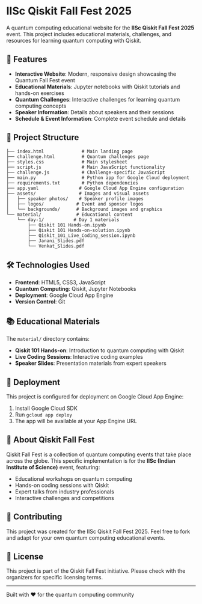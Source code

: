 # IISc Qiskit Fall Fest 2025

A quantum computing educational website for the **IISc Qiskit Fall Fest 2025** event. This project includes educational materials, challenges, and resources for learning quantum computing with Qiskit.

## 🚀 Features

- **Interactive Website**: Modern, responsive design showcasing the Quantum Fall Fest event
- **Educational Materials**: Jupyter notebooks with Qiskit tutorials and hands-on exercises
- **Quantum Challenges**: Interactive challenges for learning quantum computing concepts
- **Speaker Information**: Details about speakers and their sessions
- **Schedule & Event Information**: Complete event schedule and details

## 📁 Project Structure

```text
├── index.html              # Main landing page
├── challenge.html          # Quantum challenges page
├── styles.css              # Main stylesheet
├── script.js               # Main JavaScript functionality
├── challenge.js            # Challenge-specific JavaScript
├── main.py                 # Python app for Google Cloud deployment
├── requirements.txt        # Python dependencies
├── app.yaml               # Google Cloud App Engine configuration
├── assets/                # Images and visual assets
│   ├── speaker photos/    # Speaker profile images
│   ├── logos/            # Event and sponsor logos
│   └── backgrounds/      # Background images and graphics
└── material/             # Educational content
    └── day-1/           # Day 1 materials
        ├── Qiskit 101 Hands-on.ipynb
        ├── Qiskit 101 Hands-on-solution.ipynb
        ├── Qiskit_101_Live_Coding_session.ipynb
        ├── Janani_Slides.pdf
        └── Venkat_Slides.pdf
```

## 🛠️ Technologies Used

- **Frontend**: HTML5, CSS3, JavaScript
- **Quantum Computing**: Qiskit, Jupyter Notebooks
- **Deployment**: Google Cloud App Engine
- **Version Control**: Git

## 📚 Educational Materials

The `material/` directory contains:

- **Qiskit 101 Hands-on**: Introduction to quantum computing with Qiskit
- **Live Coding Sessions**: Interactive coding examples
- **Speaker Slides**: Presentation materials from expert speakers

## 🚀 Deployment

This project is configured for deployment on Google Cloud App Engine:

1. Install Google Cloud SDK
2. Run `gcloud app deploy`
3. The app will be available at your App Engine URL

## 🎯 About Qiskit Fall Fest

Qiskit Fall Fest is a collection of quantum computing events that take place across the globe. This specific implementation is for the **IISc (Indian Institute of Science)** event, featuring:

- Educational workshops on quantum computing
- Hands-on coding sessions with Qiskit
- Expert talks from industry professionals
- Interactive challenges and competitions

## 🤝 Contributing

This project was created for the IISc Qiskit Fall Fest 2025. Feel free to fork and adapt for your own quantum computing educational events.

## 📄 License

This project is part of the Qiskit Fall Fest initiative. Please check with the organizers for specific licensing terms.

---

Built with ❤️ for the quantum computing community